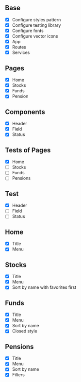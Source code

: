 ## Base
- [x] Configure styles pattern
- [x] Configure testing library
- [x] Configure fonts
- [x] Configure vector icons
- [x] App
- [x] Routes
- [x] Services

## Pages
- [x] Home
- [x] Stocks
- [x] Funds
- [x] Pension

## Components
- [x] Header
- [x] Field
- [x] Status

## Tests of Pages
- [x] Home
- [ ] Stocks
- [ ] Funds
- [ ] Pensions

## Test
- [x] Header
- [ ] Field
- [ ] Status

## Home
- [x] Title
- [x] Menu

## Stocks
- [x] Title
- [x] Menu
- [x] Sort by name with favorites first

## Funds
- [x] Title
- [x] Menu
- [x] Sort by name
- [x] Closed style

## Pensions
- [x] Title
- [x] Menu
- [x] Sort by name
- [x] Filters
